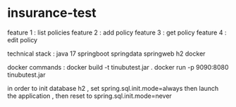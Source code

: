# insurance-test

feature 1 : list policies
feature 2 : add policy
feature 3 : get policy
feature 4 : edit policy


technical stack : 
java 17
springboot
springdata 
springweb
h2
docker

docker commands : 
docker build -t tinubutest.jar .
docker run -p 9090:8080 tinubutest.jar

in order to init database h2 , set spring.sql.init.mode=always then launch the application , then reset to spring.sql.init.mode=never 
